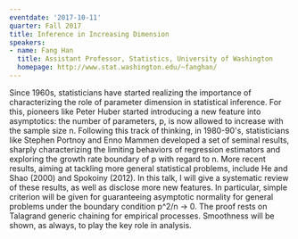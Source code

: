 ```yaml
---
eventdate: '2017-10-11'
quarter: Fall 2017
title: Inference in Increasing Dimension
speakers:
- name: Fang Han
  title: Assistant Professor, Statistics, University of Washington
  homepage: http://www.stat.washington.edu/~fanghan/
---
```

Since 1960s, statisticians have started realizing the importance of characterizing the role of parameter dimension in statistical inference. For this, pioneers like Peter Huber started introducing a new feature into asymptotics: the number of parameters, p, is now allowed to increase with the sample size n. Following this track of thinking, in 1980-90's, statisticians like Stephen Portnoy and Enno Mammen developed a set of seminal results, sharply characterizing the limiting behaviors of regression estimators and exploring the growth rate boundary of p with regard to n. More recent results, aiming at tackling more general statistical problems, include He and Shao (2000) and Spokoiny (2012). In this talk, I will give a systematic review of these results, as well as disclose more new features. In particular, simple criterion will be given for guaranteeing asymptotic normality for general problems under the boundary condition p^2/n -> 0. The proof rests on Talagrand generic chaining for empirical processes. Smoothness will be shown, as always, to play the key role in analysis.